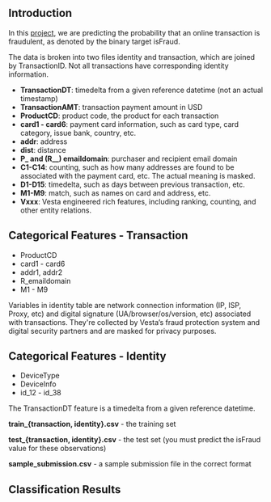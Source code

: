 ## Introduction

In this [project](https://www.kaggle.com/competitions/ieee-fraud-detection/data), we are predicting the probability that an online transaction is fraudulent, as denoted by the binary target isFraud.

The data is broken into two files identity and transaction, which are joined by TransactionID. Not all transactions have corresponding identity information.


* **TransactionDT**: timedelta from a given reference datetime (not an actual timestamp)
* **TransactionAMT**: transaction payment amount in USD
* **ProductCD**: product code, the product for each transaction
* **card1 - card6**: payment card information, such as card type, card category, issue bank, country, etc.
* **addr**: address
* **dist**: distance
* **P_ and (R__) emaildomain**: purchaser and recipient email domain
* **C1-C14**: counting, such as how many addresses are found to be associated with the payment card, etc. The actual meaning is masked.
* **D1-D15**: timedelta, such as days between previous transaction, etc.
* **M1-M9**: match, such as names on card and address, etc.
* **Vxxx**: Vesta engineered rich features, including ranking, counting, and other entity relations.

## Categorical Features - Transaction

* ProductCD
* card1 - card6
* addr1, addr2
* R_emaildomain
* M1 - M9

Variables in identity table are network connection information (IP, ISP, Proxy, etc) and digital signature (UA/browser/os/version, etc) associated with transactions.
They're collected by Vesta’s fraud protection system and digital security partners and are masked for privacy purposes.

## Categorical Features - Identity

* DeviceType
* DeviceInfo
* id_12 - id_38

The TransactionDT feature is a timedelta from a given reference datetime.

**train_{transaction, identity}.csv** - the training set

**test_{transaction, identity}.csv** - the test set (you must predict the isFraud value for these observations)

**sample_submission.csv** - a sample submission file in the correct format

## Classification Results

